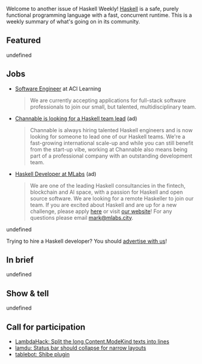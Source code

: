 Welcome to another issue of Haskell Weekly!
[Haskell](https://www.haskell.org) is a safe, purely functional programming language with a fast, concurrent runtime.
This is a weekly summary of what's going on in its community.

## Featured

undefined

## Jobs

- [Software Engineer](https://acilearning.applytojob.com/apply/kjzAYJ1SPF/Software-Engineer?referrer=20210930010931J0GSUOJG1BPYT5ED) at ACI Learning
  > We are currently accepting applications for full-stack software professionals to join our small, but talented, multidisciplinary team.

<!-- Runs from 2021-11-04 to 2021-11-25. -->
- [Channable is looking for a Haskell team lead](https://jobs.channable.com/o/haskell-team-lead) (ad)
  > Channable is always hiring talented Haskell engineers and is now looking for someone to lead one of our Haskell teams. We're a fast-growing international scale-up and while you can still benefit from the start-up vibe, working at Channable also means being part of a professional company with an outstanding development team.

<!-- Runs from 2021-11-04 to 2022-01-20. -->
- [Haskell Developer at MLabs](https://apply.workable.com/mlabs/j/63DAAA4AEF/) (ad)
  > We are one of the leading Haskell consultancies in the fintech, blockchain and AI space, with a passion for Haskell and open source software. We are looking for a remote Haskeller to join our team. If you are excited about Haskell and are up for a new challenge, please apply [here](https://apply.workable.com/mlabs/j/63DAAA4AEF/) or visit [our website](https://mlabs.city/)! For any questions please email <mark@mlabs.city>.

undefined

Trying to hire a Haskell developer?
You should [advertise with us](https://haskellweekly.news/advertising.html)!

## In brief

undefined

## Show & tell

undefined

## Call for participation

-   [LambdaHack: Split the long Content.ModeKind texts into lines](https://github.com/LambdaHack/LambdaHack/issues/283)
-   [lamdu: Status bar should collapse for narrow layouts](https://github.com/lamdu/lamdu/issues/132)
-   [tablebot: Shibe plugin](https://github.com/WarwickTabletop/tablebot/issues/49)
